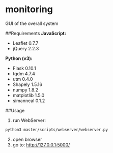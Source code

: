 # monitoring
GUI of the overall system

##Requirements
**JavaScript:**
* Leaflet 0.7.7
* jQuery 2.2.3

**Python (v3):**
* Flask 0.10.1
* tqdm 4.7.4
* utm 0.4.0
* Shapely 1.5.16
* numpy 1.8.2
* matplotlib 1.5.0
* simanneal 0.1.2

##Usage
1. run WebServer:

```bash
python3 master/scripts/webserver/webserver.py
```

2. open browser
3. go to: http://127.0.0.1:5000/
